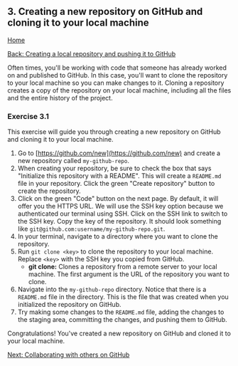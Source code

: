## 3. Creating a new repository on GitHub and cloning it to your local machine

[Home](README.md)

[Back: Creating a local repository and pushing it to GitHub](02_creating_a_local_and_pushing.md)

Often times, you'll be working with code that someone has already worked on and published to GitHub. In this case, you'll want to clone the repository to your local machine so you can make changes to it. Cloning a repository creates a copy of the repository on your local machine, including all the files and the entire history of the project.

### Exercise 3.1

This exercise will guide you through creating a new repository on GitHub and cloning it to your local machine.

1. Go to [https://github.com/new](https://github.com/new) and create a new repository called `my-github-repo`.
2. When creating your repository, be sure to check the box that says "Initialize this repository with a README". This will create a `README.md` file in your repository. Click the green "Create repository" button to create the repository.
3. Click on the green "Code" button on the next page. By default, it will offer you the HTTPS URL. We will use the SSH key option because we authenticated our terminal using SSH. Click on the SSH link to switch to the SSH key. Copy the key of the repository. It should look something like `git@github.com:username/my-github-repo.git`.
4. In your terminal, navigate to a directory where you want to clone the repository.
5. Run `git clone <key>` to clone the repository to your local machine. Replace `<key>` with the SSH key you copied from GitHub.
   - **git clone:** Clones a repository from a remote server to your local machine. The first argument is the URL of the repository you want to clone.
6. Navigate into the `my-github-repo` directory. Notice that there is a `README.md` file in the directory. This is the file that was created when you initialized the repository on GitHub.
7. Try making some changes to the `README.md` file, adding the changes to the staging area, committing the changes, and pushing them to GitHub.

Congratulations! You've created a new repository on GitHub and cloned it to your local machine.

[Next: Collaborating with others on GitHub](04_collaborating_with_others.md)
